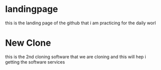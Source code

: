 # landingpage
this is the landing page of the github that i am practicing for the daily worl
# New Clone 
this is the 2nd cloning software that we are cloning and this will hep i getting the software services
